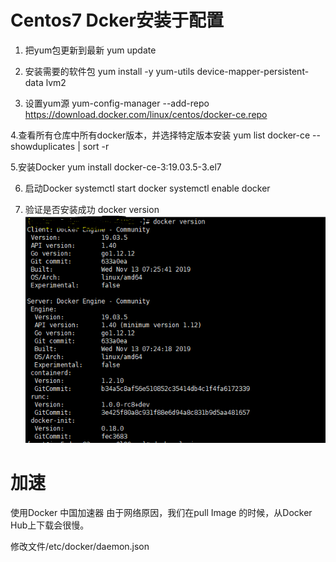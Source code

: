 # Centos7 Dcker安装于配置

1. 把yum包更新到最新
yum update


2. 安装需要的软件包
yum install -y yum-utils device-mapper-persistent-data lvm2



3. 设置yum源
yum-config-manager --add-repo https://download.docker.com/linux/centos/docker-ce.repo


4.查看所有仓库中所有docker版本，并选择特定版本安装
yum list docker-ce --showduplicates | sort -r


5.安装Docker
 yum install docker-ce-3:19.03.5-3.el7

6. 启动Docker
systemctl start docker
systemctl enable docker

7. 验证是否安装成功
docker version
![验证是否安装成功](images/docker-6.png)


# 加速

使用Docker 中国加速器
由于网络原因，我们在pull Image 的时候，从Docker Hub上下载会很慢。

修改文件/etc/docker/daemon.json